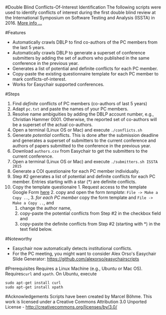 #Double Blind Conflicts-Of-Interest Identification
The following scripts were used to identify conflicts of interest during the first double blind review at the International Symposium on Software Testing and Analysis (ISSTA) in 2016. [More info ...](https://issta2016.cispa.saarland/interview-with-abhik-roychoudhury-issta-2016-program-chair/)

#Features
* Automatically crawls DBLP to find co-authors of the PC members from the last 5 years. 
* Automatically crawls DBLP to generate a superset of conference submitters by adding the set of authors who published in the same conference in the previous year.
* Generates a list of potential and definite conflicts for each PC member.
* Copy-paste the existing questionnaire template for each PC member to mark conflicts-of-interest.
* Works for Easychair supported conferences.


#Steps
1. Find *definite* conflicts of PC members (co-authors of last 5 years)
  1. Adapt `pc.txt` and paste the names of your PC members.
  2. Resolve name ambiguities by adding the DBLP account number, e.g., Christian Hammer 0001. Otherwise, the reported set of co-authors will be a superset of the actual co-authors.
  3. Open a terminal (Linux OS or Mac) and execute `./conflicts.sh`
2. Generate *potential* conflicts. This is done after the submission deadline and generates a superset of submitters to the current conference and authors of papers submitted to the conference in the previous year.
  1. Download `authors.csv` from Easychair to get the submitters to the current conference.
  2. Open a terminal (Linux OS or Mac) and execute `./submitters.sh ISSTA 2015`
3. Generate a COI questionaire for each PC member individually.
  1. Step #2 generates a list of potential and definite conflicts for each PC member. Entries starting with a star (*) are definite conflicts.
  2. Copy the template questionaire
    1. Request access to the template Google Form [here](https://docs.google.com/forms/d/1B-GXugFH1923Ofzjmd-AQupMayL7rp7BwB6NPiwTTxA/edit?usp=sharing)
    2. copy and open the form *template*: `File -> Make a Copy ..`,
    3. *for each PC member* copy the form template and `File -> Make a Copy ..`, and
      1. change the author name,
      2. copy-paste the potential conflicts from Step #2 in the checkbox field and 
      3. copy-paste the definite conflicts from Step #2 (starting with *) in the text field below.
  

#Noteworthy
* Easychair now automatically detects institutional conflicts.
* For the PC meeting, you might want to consider Alex Orso's Easychair Slide Generator: https://github.com/alexorso/easychairscripts

#Prerequisites
Requires a Linux Machine (e.g., Ubuntu or Mac OS). Requires`curl` and `xpath`. On Ubuntu, execute
```
sudo apt-get install curl
sudo apt-get install xpath
```

#Acknowledgements
Scripts have been created by Marcel Böhme. This work is licensed under a Creative Commons Attribution 3.0 Unported License - http://creativecommons.org/licenses/by/3.0/
